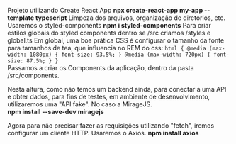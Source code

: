 Projeto utilizando Create React App
**npx create-react-app my-app --template typescript**
Limpeza dos arquivos, organização de diretorios, etc.
Usaremos o styled-components
**npm i styled-components**
Para criar estilos globais do styled components dentro se /src criamos /styles e global.ts
Em global, uma boa prática CSS é configurar o tamanho da fonte para tamanhos de tea, que influencia no REM do css:
``
  html {
    @media (max-width: 1080px) {
      font-size: 93.5%;
    }
    @media (max-width: 720px) {
      font-size: 87.5%;
    }
  }
``  
Passamos a criar os Components da aplicação, dentro da pasta /src/components.

Nesta altura, como não temos um backend ainda, para conectar a uma API e obter dados, para fins de testes, em ambiente de desenvolvimento, utilizaremos uma "API fake". No caso a MirageJS.  
**npm install --save-dev miragejs**

Agora para não precisar fazer as requisições utilizando "fetch", iremos configurar um cliente HTTP. Usaremos o Axios. **npm install axios**


